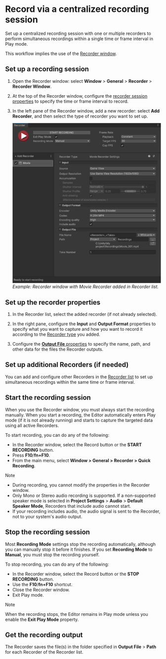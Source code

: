 # Record via a centralized recording session

Set up a centralized recording session with one or multiple recorders to perform simultaneous recordings within a single time or frame interval in Play mode.

This workflow implies the use of the [Recorder window](RecordingRecorderWindow.md).

## Set up a recording session

1. Open the Recorder window: select **Window** > **General** > **Recorder** > **Recorder Window**.

2. At the top of the Recorder window, configure the [recorder session properties](RecorderWindowRecordingProperties.md) to specify the time or frame interval to record.

3. In the left pane of the Recorder window, add a new recorder: select **Add Recorder**, and then select the type of recorder you want to set up.

   ![Recorder window](Images/RecorderMovie.png)<br />
   _Example: Recorder window with Movie Recorder added in Recorder list._

## Set up the recorder properties

1. In the Recorder list, select the added recorder (if not already selected).

2. In the right pane, configure the **Input** and **Output Format** properties to specify what you want to capture and how you want to record it according to the [Recorder type](RecorderProperties.md) you added.

3. Configure the [**Output File** properties](OutputFileProperties.md) to specify the name, path, and other data for the files the Recorder outputs.

## Set up additional Recorders (if needed)

You can add and configure other Recorders in the [Recorder list](RecorderManage.md) to set up simultaneous recordings within the same time or frame interval.

## Start the recording session

When you use the Recorder window, you must always start the recording manually. When you start a recording, the Editor automatically enters Play mode (if it is not already running) and starts to capture the targeted data using all active Recorders.

To start recording, you can do any of the following:
  - In the Recorder window, select the Record button or the **START RECORDING** button.
  - Press **F10**/**fn+F10**.
  - From the main menu, select **Window > General > Recorder > Quick Recording**.

>[!NOTE]
>* During recording, you cannot modify the properties in the Recorder window.
>* Only Mono or Stereo audio recording is supported. If a non-supported speaker mode is selected in **Project Settings** > **Audio** > **Default Speaker Mode**, Recorders that include audio cannot start.
>* If your recording includes audio, the audio signal is sent to the Recorder, not to your system's audio output.

## Stop the recording session

Most **Recording Mode** settings stop the recording automatically, although you can manually stop it before it finishes. If you set **Recording Mode** to **Manual**, you must stop the recording yourself.

To stop recording, you can do any of the following:
  - In the Recorder window, select the Record button or the **STOP RECORDING** button.
  - Use the **F10**/**fn+F10** shortcut.
  - Close the Recorder window.
  - Exit Play mode.

>[!NOTE]
>When the recording stops, the Editor remains in Play mode unless you enable the **Exit Play Mode** property.

## Get the recording output

The Recorder saves the file(s) in the folder specified in **Output File** > **Path** for each Recorder of the Recorder list.
